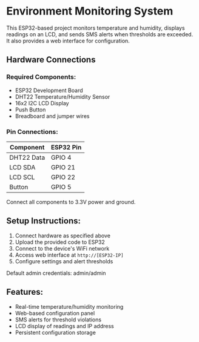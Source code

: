 # Environment Monitoring System

This ESP32-based project monitors temperature and humidity, displays readings on an LCD, and sends SMS alerts when thresholds are exceeded. It also provides a web interface for configuration.

## Hardware Connections

### Required Components:
- ESP32 Development Board
- DHT22 Temperature/Humidity Sensor
- 16x2 I2C LCD Display
- Push Button
- Breadboard and jumper wires

### Pin Connections:

| Component | ESP32 Pin |
|-----------|-----------|
| DHT22 Data | GPIO 4 |
| LCD SDA | GPIO 21 |
| LCD SCL | GPIO 22 |
| Button | GPIO 5 |

Connect all components to 3.3V power and ground.

## Setup Instructions:
1. Connect hardware as specified above
2. Upload the provided code to ESP32
3. Connect to the device's WiFi network
4. Access web interface at `http://[ESP32-IP]`
5. Configure settings and alert thresholds

Default admin credentials: admin/admin

## Features:
- Real-time temperature/humidity monitoring
- Web-based configuration panel
- SMS alerts for threshold violations
- LCD display of readings and IP address
- Persistent configuration storage
